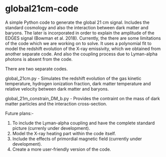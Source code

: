 # global21cm-code
A simple Python code to generate the global 21 cm signal. Includes the standard cosmology and also the interaction between dark matter and baryons. The later is incorporated in order to explain the amplitude of the EDGES signal (Bowman et al. 2018). Currently, the there are some limitations of the code which we are working on to solve. It uses a polynomial fit to model the redshift evolution of the X-ray emissivity, which we obtained from another separate code. And also the coupling process due to Lyman-alpha photons is absent from the code.

There are two separate codes.

global_21cm.py - Simulates the redshift evolution of the gas kinetic temperature, hydrogen ionization fraction, dark matter temperature and relative velocity between dark matter and baryons.

global_21m_constrain_DM_b.py - Provides the contraint on the mass of dark matter particles and the interaction cross-section.


Future plans:-

1. To include the Lyman-alpha coupling and have the complete standard picture (currenly under development).
2. Model the X-ray heating part within the code itself.
3. Include the effects of primordial magnetic field (currently under development).
4. Create a more user-friendly version of the code.
